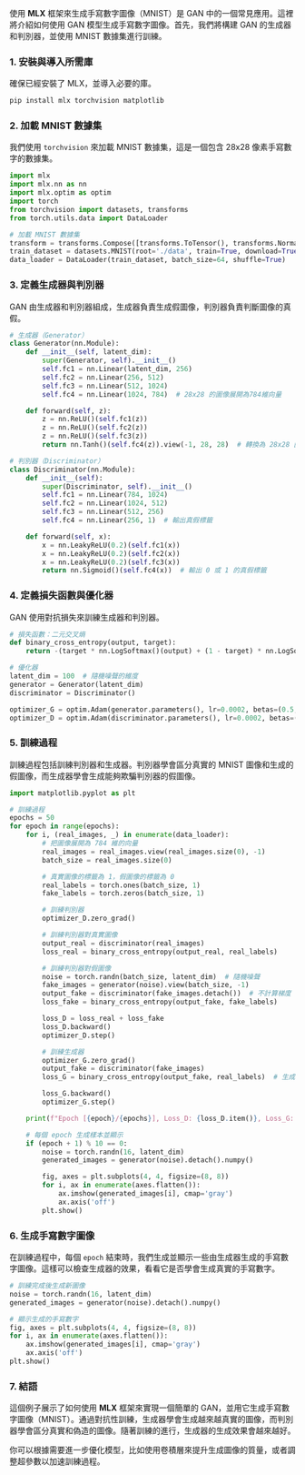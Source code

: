 使用 **MLX** 框架來生成手寫數字圖像（MNIST）是 GAN 中的一個常見應用。這裡將介紹如何使用 GAN 模型生成手寫數字圖像。首先，我們將構建 GAN 的生成器和判別器，並使用 MNIST 數據集進行訓練。

### **1. 安裝與導入所需庫**

確保已經安裝了 MLX，並導入必要的庫。

```bash
pip install mlx torchvision matplotlib
```

### **2. 加載 MNIST 數據集**

我們使用 `torchvision` 來加載 MNIST 數據集，這是一個包含 28x28 像素手寫數字的數據集。

```python
import mlx
import mlx.nn as nn
import mlx.optim as optim
import torch
from torchvision import datasets, transforms
from torch.utils.data import DataLoader

# 加載 MNIST 數據集
transform = transforms.Compose([transforms.ToTensor(), transforms.Normalize((0.5,), (0.5,))])
train_dataset = datasets.MNIST(root='./data', train=True, download=True, transform=transform)
data_loader = DataLoader(train_dataset, batch_size=64, shuffle=True)
```

### **3. 定義生成器與判別器**

GAN 由生成器和判別器組成，生成器負責生成假圖像，判別器負責判斷圖像的真假。

```python
# 生成器（Generator）
class Generator(nn.Module):
    def __init__(self, latent_dim):
        super(Generator, self).__init__()
        self.fc1 = nn.Linear(latent_dim, 256)
        self.fc2 = nn.Linear(256, 512)
        self.fc3 = nn.Linear(512, 1024)
        self.fc4 = nn.Linear(1024, 784)  # 28x28 的圖像展開為784維向量

    def forward(self, z):
        z = nn.ReLU()(self.fc1(z))
        z = nn.ReLU()(self.fc2(z))
        z = nn.ReLU()(self.fc3(z))
        return nn.Tanh()(self.fc4(z)).view(-1, 28, 28)  # 轉換為 28x28 圖像

# 判別器（Discriminator）
class Discriminator(nn.Module):
    def __init__(self):
        super(Discriminator, self).__init__()
        self.fc1 = nn.Linear(784, 1024)
        self.fc2 = nn.Linear(1024, 512)
        self.fc3 = nn.Linear(512, 256)
        self.fc4 = nn.Linear(256, 1)  # 輸出真假標籤

    def forward(self, x):
        x = nn.LeakyReLU(0.2)(self.fc1(x))
        x = nn.LeakyReLU(0.2)(self.fc2(x))
        x = nn.LeakyReLU(0.2)(self.fc3(x))
        return nn.Sigmoid()(self.fc4(x))  # 輸出 0 或 1 的真假標籤
```

### **4. 定義損失函數與優化器**

GAN 使用對抗損失來訓練生成器和判別器。

```python
# 損失函數：二元交叉熵
def binary_cross_entropy(output, target):
    return -(target * nn.LogSoftmax()(output) + (1 - target) * nn.LogSoftmax()(1 - output))

# 優化器
latent_dim = 100  # 隨機噪聲的維度
generator = Generator(latent_dim)
discriminator = Discriminator()

optimizer_G = optim.Adam(generator.parameters(), lr=0.0002, betas=(0.5, 0.999))
optimizer_D = optim.Adam(discriminator.parameters(), lr=0.0002, betas=(0.5, 0.999))
```

### **5. 訓練過程**

訓練過程包括訓練判別器和生成器。判別器學會區分真實的 MNIST 圖像和生成的假圖像，而生成器學會生成能夠欺騙判別器的假圖像。

```python
import matplotlib.pyplot as plt

# 訓練過程
epochs = 50
for epoch in range(epochs):
    for i, (real_images, _) in enumerate(data_loader):
        # 把圖像展開為 784 維的向量
        real_images = real_images.view(real_images.size(0), -1)
        batch_size = real_images.size(0)

        # 真實圖像的標籤為 1，假圖像的標籤為 0
        real_labels = torch.ones(batch_size, 1)
        fake_labels = torch.zeros(batch_size, 1)

        # 訓練判別器
        optimizer_D.zero_grad()

        # 訓練判別器對真實圖像
        output_real = discriminator(real_images)
        loss_real = binary_cross_entropy(output_real, real_labels)

        # 訓練判別器對假圖像
        noise = torch.randn(batch_size, latent_dim)  # 隨機噪聲
        fake_images = generator(noise).view(batch_size, -1)
        output_fake = discriminator(fake_images.detach())  # 不計算梯度
        loss_fake = binary_cross_entropy(output_fake, fake_labels)

        loss_D = loss_real + loss_fake
        loss_D.backward()
        optimizer_D.step()

        # 訓練生成器
        optimizer_G.zero_grad()
        output_fake = discriminator(fake_images)
        loss_G = binary_cross_entropy(output_fake, real_labels)  # 生成器的目標是讓判別器將假圖像判定為真

        loss_G.backward()
        optimizer_G.step()

    print(f"Epoch [{epoch}/{epochs}], Loss_D: {loss_D.item()}, Loss_G: {loss_G.item()}")

    # 每個 epoch 生成樣本並顯示
    if (epoch + 1) % 10 == 0:
        noise = torch.randn(16, latent_dim)
        generated_images = generator(noise).detach().numpy()

        fig, axes = plt.subplots(4, 4, figsize=(8, 8))
        for i, ax in enumerate(axes.flatten()):
            ax.imshow(generated_images[i], cmap='gray')
            ax.axis('off')
        plt.show()
```

### **6. 生成手寫數字圖像**

在訓練過程中，每個 `epoch` 結束時，我們生成並顯示一些由生成器生成的手寫數字圖像。這樣可以檢查生成器的效果，看看它是否學會生成真實的手寫數字。

```python
# 訓練完成後生成新圖像
noise = torch.randn(16, latent_dim)
generated_images = generator(noise).detach().numpy()

# 顯示生成的手寫數字
fig, axes = plt.subplots(4, 4, figsize=(8, 8))
for i, ax in enumerate(axes.flatten()):
    ax.imshow(generated_images[i], cmap='gray')
    ax.axis('off')
plt.show()
```

### **7. 結語**

這個例子展示了如何使用 **MLX** 框架來實現一個簡單的 GAN，並用它生成手寫數字圖像（MNIST）。通過對抗性訓練，生成器學會生成越來越真實的圖像，而判別器學會區分真實和偽造的圖像。隨著訓練的進行，生成器的生成效果會越來越好。

你可以根據需要進一步優化模型，比如使用卷積層來提升生成圖像的質量，或者調整超參數以加速訓練過程。